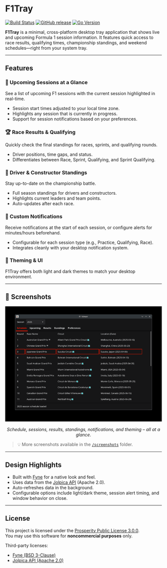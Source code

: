 # F1Tray

[![Build Status](https://github.com/mphartzheim/f1tray/actions/workflows/release.yml/badge.svg)](https://github.com/mphartzheim/f1tray/actions/workflows/release.yml)
[![GitHub release](https://img.shields.io/github/v/release/mphartzheim/f1tray?include_prereleases)](https://github.com/mphartzheim/f1tray/releases)
[![Go Version](https://img.shields.io/github/go-mod/go-version/mphartzheim/f1tray)](https://golang.org/dl/)

**F1Tray** is a minimal, cross-platform desktop tray application that shows live and upcoming Formula 1 session information. It features quick access to race results, qualifying times, championship standings, and weekend schedules—right from your system tray.

---

## Features

### 🏁 Upcoming Sessions at a Glance
See a list of upcoming F1 sessions with the current session highlighted in real-time.

- Session start times adjusted to your local time zone.
- Highlights any session that is currently in progress.
- Support for session notifications based on your preferences.

### 🏆 Race Results & Qualifying
Quickly check the final standings for races, sprints, and qualifying rounds.

- Driver positions, time gaps, and status.
- Differentiates between Race, Sprint, Qualifying, and Sprint Qualifying.

### 🧮 Driver & Constructor Standings
Stay up-to-date on the championship battle.

- Full season standings for drivers and constructors.
- Highlights current leaders and team points.
- Auto-updates after each race.

### 🔔 Custom Notifications
Receive notifications at the start of each session, or configure alerts for minutes/hours beforehand.

- Configurable for each session type (e.g., Practice, Qualifying, Race).
- Integrates cleanly with your desktop notification system.

### 🎨 Theming & UI
F1Tray offers both light and dark themes to match your desktop environment.

---

## 📸 Screenshots

<p align="center">
  <img src="screenshots/f1tray_preview.gif" alt="F1Tray Preview" width="800"/>
</p>

<p align="center">
  <em>Schedule, sessions, results, standings, notifications, and theming – all at a glance.</em>
</p>

> 💡 More screenshots available in the [`/screenshots`](./screenshots) folder.

---

## Design Highlights

- Built with [Fyne](https://fyne.io/) for a native look and feel.
- Uses data from the [Jolpica API](https://github.com/jolpica/api) (Apache 2.0).
- Auto-refreshes data in the background.
- Configurable options include light/dark theme, session alert timing, and window behavior on close.

---

## License

This project is licensed under the [Prosperity Public License 3.0.0](LICENSE).  
You may use this software for **noncommercial purposes** only.

Third-party licenses:

- [Fyne (BSD 3-Clause)](third_party_licenses/fyne_LICENSE.txt)  
- [Jolpica API (Apache 2.0)](third_party_licenses/jolpica_LICENSE.txt)
